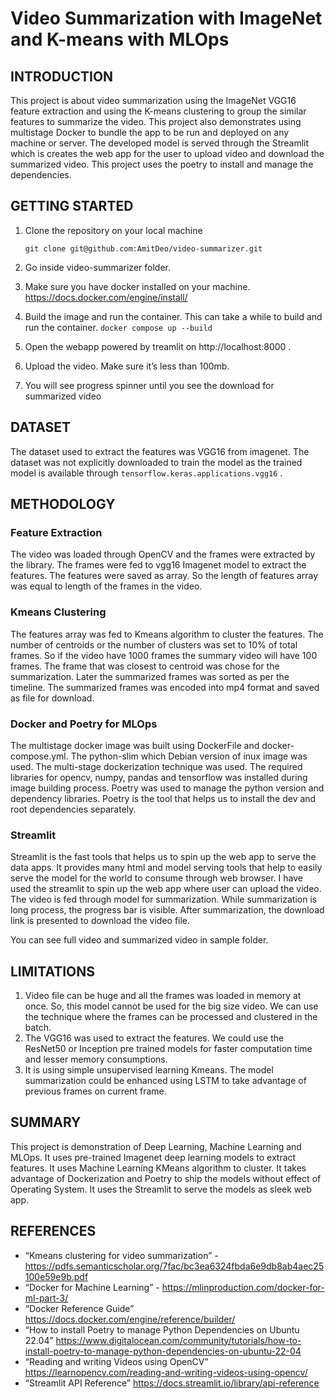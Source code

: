 # Video Summarization with ImageNet and K-means with MLOps


## INTRODUCTION

This project is about video summarization using the ImageNet VGG16 feature extraction and using the K-means clustering to group the similar features to summarize the video. This project also demonstrates using multistage Docker to bundle the app to be run and deployed on any machine or server. The developed model is served through the Streamlit which is creates the web app for the user to upload video and download the summarized video. This project uses the poetry to install and manage the dependencies.



## GETTING STARTED
1.	Clone the repository on your local machine

    `git clone git@github.com:AmitDeo/video-summarizer.git`


2.	Go inside video-summarizer folder.

3.	Make sure you have docker installed on your machine.
https://docs.docker.com/engine/install/

4.	Build the image and run the container. This can take a while to build and run the container.
`docker compose up --build`

5.	Open the webapp powered by treamlit on http://localhost:8000 .
6.	Upload the video. Make sure it’s less than 100mb.
7.	You will see progress spinner until you see the download for summarized video

## DATASET

The dataset used to extract the features was VGG16 from imagenet. The dataset was not explicitly downloaded to train the model as the trained model is available through `tensorflow.keras.applications.vgg16` .


## METHODOLOGY

### Feature Extraction

The video was loaded through OpenCV and the frames were extracted by the library. The frames were fed to vgg16 Imagenet model to extract the features. The features were saved as array. So the length of features array was equal to length of the frames in the video.

### Kmeans Clustering

The features array was fed to Kmeans algorithm to cluster the features. The number of centroids or the number of clusters was set to 10% of total frames. So if the video have 1000 frames the summary video will have 100 frames. The frame that was closest to centroid was chose for the summarization. Later the summarized frames was sorted as per the timeline. The summarized frames was encoded into mp4 format and saved as file for download.

### Docker and Poetry for MLOps

The multistage docker image was built using DockerFile and docker-compose.yml. The python-slim which Debian version of inux image was used. The multi-stage dockerization technique was used. The required libraries for opencv, numpy, pandas and tensorflow was installed during image building process. Poetry was used to manage the python version and dependency libraries. Poetry is the tool that helps us to install the dev and root dependencies separately.

### Streamlit

Streamlit is the fast tools that helps us to spin up the web app to serve the data apps. It provides many html and model serving tools that help to easily serve the model for the world to consume through web browser. I have used the streamlit to spin up the web app where user can upload the video. The video is fed through model for summarization. While summarization is long process, the progress bar is visible. After summarization, the download link is presented to download the video file.

You can see full video and summarized video in sample folder.


## LIMITATIONS

1.	Video file can be huge and all the frames was loaded in memory at once. So, this model cannot be used for the big size video. We can use the technique where the frames can
be processed and clustered in the batch.
2.	The VGG16 was used to extract the features. We could use the ResNet50 or Inception pre trained models for faster computation time and lesser memory consumptions.
3.	It is using simple unsupervised learning Kmeans. The model summarization could be enhanced using LSTM to take advantage of previous frames on current frame.



## SUMMARY

This project is demonstration of Deep Learning, Machine Learning and MLOps. It uses pre-trained Imagenet deep learning models to extract features. It uses Machine Learning KMeans algorithm to cluster. It takes advantage of Dockerization and Poetry to ship the models without effect of Operating System. It uses the Streamlit to serve the models as sleek web app.



## REFERENCES

- “Kmeans clustering for video summarization” - https://pdfs.semanticscholar.org/7fac/bc3ea6324fbda6e9db8ab4aec25100e59e9b.pdf
- “Docker for Machine Learning” - https://mlinproduction.com/docker-for-ml-part-3/
- “Docker Reference Guide” https://docs.docker.com/engine/reference/builder/
- “How to install Poetry to manage Python Dependencies on Ubuntu 22.04” https://www.digitalocean.com/community/tutorials/how-to-install-poetry-to-manage-python-dependencies-on-ubuntu-22-04
- “Reading and writing Videos using OpenCV” https://learnopencv.com/reading-and-writing-videos-using-opencv/
- “Streamlit API Reference” https://docs.streamlit.io/library/api-reference
